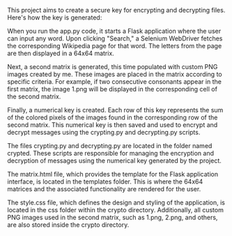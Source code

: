 This project aims to create a secure key for encrypting and decrypting files. 
Here's how the key is generated:

When you run the app.py code, it starts a Flask application where the user can input any word.
Upon clicking "Search," a Selenium WebDriver fetches the corresponding Wikipedia page for that word. 
The letters from the page are then displayed in a 64x64 matrix.

Next, a second matrix is generated, this time populated with custom PNG images created by me. 
These images are placed in the matrix according to specific criteria. For example, if two consecutive
consonants appear in the first matrix, the image 1.png will be displayed in the corresponding cell of 
the second matrix.

Finally, a numerical key is created. Each row of this key represents the sum of the colored pixels of
the images found in the corresponding row of the second matrix. This numerical key is then saved and 
used to encrypt and decrypt messages using the crypting.py and decrypting.py scripts.

The files crypting.py and decrypting.py are located in the folder named crypted. These scripts are responsible for managing the encryption and decryption of messages using the numerical key generated by the project.

The matrix.html file, which provides the template for the Flask application interface, is located in the templates folder. This is where the 64x64 matrices and the associated functionality are rendered for the user.

The style.css file, which defines the design and styling of the application, is located in the css folder within the crypto directory. Additionally, all custom PNG images used in the second matrix, such as 1.png, 2.png, and others, are also stored inside the crypto directory.
